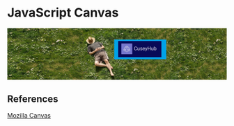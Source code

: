 # JavaScript Canvas

![CuseyHub](https://github.com/cusey/ImageForWiki/blob/master/Logos/CuseyHub_Banner_Small.jpg)

## References

[Mozilla Canvas](https://developer.mozilla.org/en-US/docs/Web/API/Canvas_API)